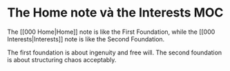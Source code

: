 # The Home note và the Interests MOC
The [[000 Home|Home]] note is like the First Foundation, while the [[000 Interests|Interests]] note is like the Second Foundation. 

The first foundation is about ingenuity and free will. The second foundation is about structuring chaos acceptably. 